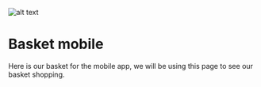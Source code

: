 ![alt text](https://github.com/ErdalKARAER/airneis/blob/figma_sketches/docs/figma_sketches/sketches/basket_mobile.png?raw=true)

# Basket mobile

Here is our basket for the mobile app, we will be using this page to see our basket shopping. 